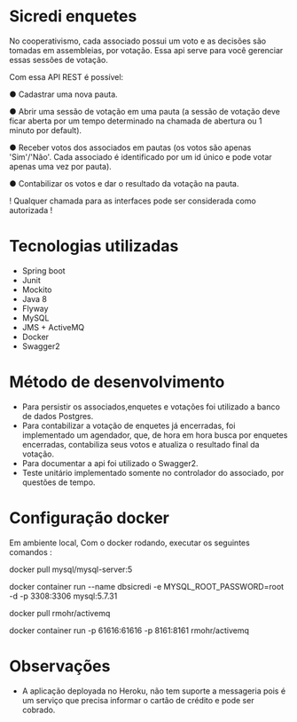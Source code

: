 # Sicredi enquetes


No cooperativismo, cada associado possui um voto e as decisões são tomadas em assembleias, por votação. Essa api serve para você gerenciar essas sessões de votação.

Com essa API REST é possível:

● Cadastrar uma nova pauta.

● Abrir uma sessão de votação em uma pauta (a sessão de votação deve ficar aberta por um
tempo determinado na chamada de abertura ou 1 minuto por default).

● Receber votos dos associados em pautas (os votos são apenas 'Sim'/'Não'. Cada
associado é identificado por um id único e pode votar apenas uma vez por pauta).

● Contabilizar os votos e dar o resultado da votação na pauta.


! Qualquer chamada para as interfaces pode ser considerada como autorizada !

# Tecnologias utilizadas
 - Spring boot
 - Junit
 - Mockito
 - Java 8
 - Flyway
 - MySQL
 - JMS + ActiveMQ
 - Docker
 - Swagger2
 
# Método de desenvolvimento
- Para persistir os associados,enquetes e votações foi utilizado a banco de dados Postgres.
- Para contabilizar a votação de enquetes já encerradas, foi implementado um agendador, que, de hora
em hora busca por enquetes encerradas, contabiliza seus votos e atualiza o resultado final da votação.
- Para documentar a api foi utilizado o Swagger2.
- Teste unitário implementado somente no controlador do associado, por questões de tempo.

# Configuração docker

Em ambiente local, Com o docker rodando, executar os seguintes comandos : 

docker pull mysql/mysql-server:5

docker container run --name dbsicredi -e MYSQL_ROOT_PASSWORD=root -d -p 3308:3306 mysql:5.7.31

docker pull rmohr/activemq

docker container run -p 61616:61616 -p 8161:8161 rmohr/activemq

# Observações
 - A aplicação deployada no Heroku, não tem suporte a messageria pois é um serviço que precisa informar o cartão de crédito e pode ser cobrado.

